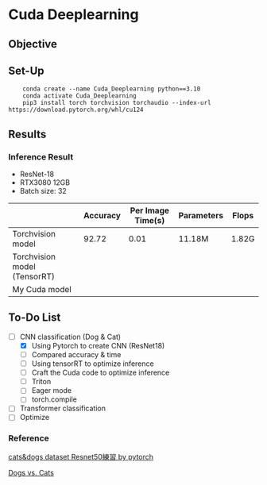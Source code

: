 # Cuda Deeplearning
## Objective

## Set-Up
```
    conda create --name Cuda_Deeplearning python==3.10
    conda activate Cuda_Deeplearning
    pip3 install torch torchvision torchaudio --index-url https://download.pytorch.org/whl/cu124
```
## Results
### Inference Result
* ResNet-18
* RTX3080 12GB
* Batch size: 32
  
|                               | Accuracy  | Per Image Time(s)         | Parameters | Flops  |
|  ----                         | ----      | ----                      | ----       | ----   |
|  Torchvision model            | 92.72     | 0.01                      | 11.18M     | 1.82G  |
|  Torchvision model (TensorRT) |           |                           |            |        |
|  My Cuda model                |           |                           |            |        |


## To-Do List

- [ ] CNN classification (Dog & Cat)
  - [x] Using Pytorch to create CNN (ResNet18)
  - [ ] Compared accuracy & time
  - [ ] Using tensorRT to optimize inference
  - [ ] Craft the Cuda code to optimize inference
  - [ ] Triton
  - [ ] Eager mode
  - [ ] torch.compile
- [ ] Transformer classification
- [ ] Optimize 

### Reference
[cats&dogs dataset Resnet50練習 by pytorch](https://ithelp.ithome.com.tw/articles/10288232?sc=rss.iron)

[Dogs vs. Cats](https://www.kaggle.com/competitions/dogs-vs-cats/data)
